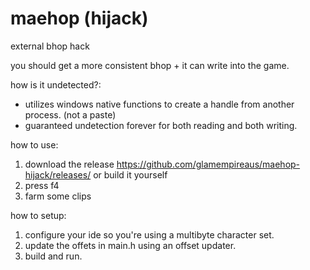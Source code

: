 # maehop (hijack)
external bhop hack

you should get a more consistent bhop + it can write into the game.

how is it undetected?:

- utilizes windows native functions to create a handle from another process. (not a paste)
- guaranteed undetection forever for both reading and both writing.

how to use:

1. download the release https://github.com/glamempireaus/maehop-hijack/releases/ or build it yourself
2. press f4
3. farm some clips

how to setup:

1. configure your ide so you're using a multibyte character set.
2. update the offets in main.h using an offset updater.
3. build and run. 
